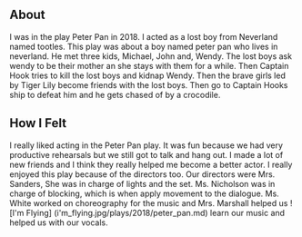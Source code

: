 ## About
I was in the play Peter Pan in 2018. I acted as a lost boy from Neverland named tootles. This play was about a boy named peter pan who lives in neverland. He met three kids, Michael, John and, Wendy. The lost boys ask wendy to be their mother an she stays with them for a while. Then Captain Hook tries to kill the lost boys and kidnap Wendy. Then the brave girls led by Tiger Lily become friends with the lost boys. Then go to Captain Hooks ship to defeat him and he gets chased of by a crocodile.

## How I Felt
I really liked acting in the Peter Pan play. It was fun because we had very productive rehearsals but we still got to talk and hang out. I made a lot of new friends and I think they really helped me become a better actor. I really enjoyed this play because of the directors too. Our directors were Mrs. Sanders, She was in charge of lights and the set. Ms. Nicholson was in charge of blocking, which is when apply movement to the dialogue. Ms. White worked on choreography for the music and Mrs. Marshall helped us ![I'm Flying] (i'm_flying.jpg/plays/2018/peter_pan.md) learn our music and helped us with our vocals.
